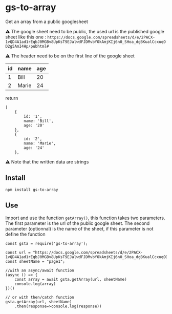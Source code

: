 # gs-to-array

Get an array from a public googlesheet

⚠️ The google sheet need to be public, the used url is the published google sheet like this one : `https://docs.google.com/spreadsheets/d/e/2PACX-1vQD4A1ad1rEqbJ0MGBv8UpKsT9EJalwdFJDMvbYOkAmjKIj6n0_SHoa_dgBKualCcxuqOD2g5AmI4Hp/pubhtml#`

⚠️ The header need to be on the first line of the google sheet

| id | name  | age |
| -- | ----- | --- |
| 1  | Bill  | 20  |
| 2  | Marie | 24  |

return

```
[
	{
		id: '1',
		name: 'Bill',
		age: '20'
	},
	{
		id: '2',
		name: 'Marie',
		age: '24'
	},

```

⚠️ Note that the written data are strings

## Install

```
npm install gs-to-array
```

## Use

Import and use the function `getArray()`, this function takes two parameters. The first parameter is the url of the public google sheet. The second parameter (optionnal) is the name of the sheet, if this parameter is not define the function

```
const gsta = require('gs-to-array');

const url = "https://docs.google.com/spreadsheets/d/e/2PACX-1vQD4A1ad1rEqbJ0MGBv8UpKsT9EJalwdFJDMvbYOkAmjKIj6n0_SHoa_dgBKualCcxuqOD2g5AmI4Hp/pubhtml#";
const sheetName = "page1";

//with an async/await function
(async () => {
    const array = await gsta.getArray(url, sheetName)
    console.log(array)
})()

// or with then/catch function
gsta.getArray(url, sheetName)
    .then(response=>console.log(response))
```
